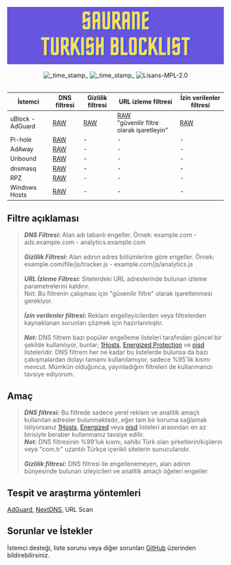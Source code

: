 ![Cover](https://github.com/saurane/Turkish-Blocklist/blob/master/Assets/srn-banner.png)

<div align="center">
    <!-- Last Updated -->
    <img src="https://img.shields.io/badge/Updated-Oct 27, 2022-green.svg?longCache=true&style=for-the-badge"
      alt="_time_stamp_" />
    <!-- Status -->
    <img src="https://img.shields.io/badge/Status-Stable-blue.svg?longCache=true&style=for-the-badge"
      alt="_time_stamp_" />
    <!-- License -->
    <img src="https://img.shields.io/badge/License-MPL 2.0-orange.svg?longCache=true&style=for-the-badge"
      alt="Lisans-MPL-2.0" />
</div>
<br/>

| İstemci | DNS filtresi | Gizlilik filtresi | URL izleme filtresi | İzin verilenler filtresi |
| ------------ | ------------ | ------------ | ------------ | ------------ |
| uBlock - AdGuard | [RAW](https://raw.githubusercontent.com/saurane/Turkish-Blocklist/master/Blocklist/adblock.txt "RAW") | [RAW](https://raw.githubusercontent.com/saurane/Turkish-Blocklist/master/Blocklist/adb-privacy.txt "RAW") | [RAW](https://raw.githubusercontent.com/saurane/Turkish-Blocklist/master/Blocklist/adb-urltracking.txt "RAW") <br/>"güvenilir filtre olarak işaretleyin" | [RAW](https://raw.githubusercontent.com/saurane/Turkish-Blocklist/master/Whitelist/adb-whitelist.txt "RAW") |
| Pi-hole | [RAW](https://raw.githubusercontent.com/saurane/Turkish-Blocklist/master/Blocklist/domains.txt "RAW") | - | - | - | - |
| AdAway | [RAW](https://raw.githubusercontent.com/saurane/Turkish-Blocklist/master/Blocklist/hosts.txt "RAW") | - | - | - |
| Unbound | [RAW](https://raw.githubusercontent.com/saurane/Turkish-Blocklist/master/Blocklist/unbound.conf "RAW") | - | - | - |
| dnsmasq | [RAW](https://raw.githubusercontent.com/saurane/Turkish-Blocklist/master/Blocklist/dnsmasq.conf "RAW") | - | - | - |
| RPZ | [RAW](https://raw.githubusercontent.com/saurane/Turkish-Blocklist/master/Blocklist/rpz.txt "RAW") | - | - | - |
| Windows Hosts | [RAW](https://raw.githubusercontent.com/saurane/Turkish-Blocklist/master/Blocklist/hosts.win "RAW") | - | - | - |

## Filtre açıklaması
> ***DNS Filtresi:*** Alan adı tabanlı engeller. Örnek: example.com - ads.example.com - analytics.example.com<br/>
> <br/>
> ***Gizlilik Filtresi:*** Alan adının adres bölümlerine göre engeller. Örnek: example.com/file/js/tracker.js - example.com/js/analytics.js<br/>
> <br/>
> ***URL İzleme Filtresi:*** Sitelerdeki URL adreslerinde bulunan izleme parametrelerini kaldırır.<br/> Not: Bu filtrenin çalışması için "güvenilir filtre" olarak işaretlenmesi gerekiyor.<br/>
> <br/>
> ***İzin verilenler filtresi:*** Reklam engelleyicilerden veya filtrelerden kaynaklanan sorunları çözmek için hazırlanmıştır.<br/>
> <br/>
> ***Not:*** DNS filtrem bazı popüler engelleme listeleri tarafından güncel bir şekilde kullanılıyor, bunlar; [1Hosts](https://github.com/badmojr/1Hosts), [Energized Protection](https://github.com/EnergizedProtection/block) ve [oisd](https://oisd.nl/downloads) listeleridir. DNS filtrem her ne kadar bu listelerde bulunsa da bazı çakışmalardan dolayı tamamı kullanılamıyor, sadece %95'lik kısmı mevcut. Mümkün olduğunca, yayınladığım filtreleri de kullanmanızı tavsiye ediyorum.


## Amaç
> ***DNS filtresi:*** Bu filtrede sadece yerel reklam ve analitik amaçlı kullanılan adresler bulunmaktadır, eğer tam bir koruma sağlamak istiyorsanız [1Hosts](https://github.com/badmojr/1Hosts), [Energized](https://github.com/EnergizedProtection/block) veya [oisd](https://oisd.nl/downloads) listeleri arasından en az birisiyle beraber kullanmanız tavsiye edilir.<br/>
> ***Not:*** DNS filtresinin %99'luk kısmı, sahibi Türk olan şirketlerin/kişilerin veya "com.tr" uzantılı Türkçe içerikli sitelerin sunucularıdır.<br/>
> <br/>
> ***Gizlilik filtresi:*** DNS filtresi ile engellenemeyen, alan adının bünyesinde bulunan izleyicileri ve analitik amaçlı öğeleri engeller.

## Tespit ve araştırma yöntemleri
[AdGuard](https://adguard.com/), [NextDNS](https://nextdns.io/), URL Scan

## Sorunlar ve İstekler
İstemci desteği, liste sorunu veya diğer sorunları [GitHub](https://github.com/saurane/Turkish-Blocklist/issues) üzerinden bildirebilirsiniz.
